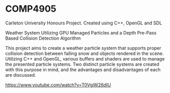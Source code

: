 # COMP4905
Carleton University Honours Project. Created using C++, OpenGL and SDL

Weather System Utilizing GPU Managed Particles and a Depth Pre-Pass Based Collision Detection Algorithm


This project aims to create a weather particle system that supports proper collision detection
between falling snow and objects rendered in the scene. Utilizing C++ and OpenGL, various buffers
and shaders are used to manage the presented particle systems. Two distinct particle systems are
created with this purpose in mind, and the advantages and disadvantages of each are discussed.

https://www.youtube.com/watch?v=T0VgjW26dIU
